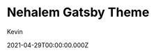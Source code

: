 ---
title: Nehalem Gatsby Theme
github: https://github.com/nehalist/gatsby-theme-nehalem
demo: https://nehalem.netlify.app/
license: null
author: Kevin
author_link: null
date: 2021-04-29T00:00:00.000Z
ssg:
  - Gatsby
cms: null
css: null
category:
  - Blog
description: Nehalem is a Gatsby theme for blogging.
draft: true
publish_date: '2019-07-03T18:18:51Z'
update_date: '2020-07-04T12:24:59Z'
github_star: 170
github_fork: 63
---